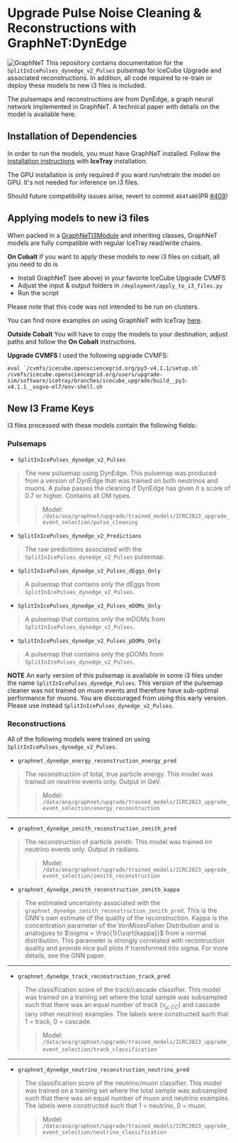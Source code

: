 

#  Upgrade Pulse Noise Cleaning & Reconstructions with GraphNeT:DynEdge 

![GraphNeT](https://github.com/graphnet-team/graphnet/blob/main/assets/identity/graphnet-logo-and-wordmark.png)
This repository contains documentation for the `SplitInIcePulses_dynedge_v2_Pulses` pulsemap for IceCube Upgrade and associated reconstructions. In addition, all code required to re-train or deploy these models to new i3 files is included. 

The pulsemaps and reconstructions are from DynEdge, a graph neural network implemented in GraphNeT. A technical paper with details on the model is available here.

## Installation of Dependencies

 In order to run the models, you must have GraphNeT installed. Follow the [installation instructions](https://github.com/graphnet-team/graphnet#gear--install) with **IceTray** installation. 

The GPU installation is only required if you want run/retrain the model on GPU. It's not needed for inference on i3 files.

Should future compatibility issues arise, revert to commit `464fa86`(PR [#409](https://github.com/graphnet-team/graphnet/pull/409))
  

##  Applying models to new i3 files

  When packed in a [GraphNeTI3Module](https://github.com/graphnet-team/graphnet/blob/e6110080aff504d0e3903d9cee208f28dc09c428/src/graphnet/deployment/i3modules/graphnet_module.py#L29) and inheriting classes, GraphNeT models are fully compatible with regular IceTray read/write chains. 

**On Cobalt**
If you want to apply these models to new i3 files on cobalt, all you need to do is

- Install GraphNeT (see above) in your favorite IceCube Upgrade CVMFS
- Adjust the input & output folders in `/deployment/apply_to_i3_files.py`
- Run the script

Please note that this code was not intended to be run on clusters.

You can find more examples on using GraphNeT with IceTray [here](https://github.com/graphnet-team/graphnet/tree/main/examples/01_icetray).

**Outside Cobalt**
You will have to copy the models to your destination, adjust paths and follow the **On Cobalt** instructions. 

**Upgrade CVMFS**
I used the following upgrade CVMFS:

    eval `/cvmfs/icecube.opensciencegrid.org/py3-v4.1.1/setup.sh`
    /cvmfs/icecube.opensciencegrid.org/users/upgrade-sim/software/icetray/branches/icecube_upgrade/build__py3-v4.1.1__osgvo-el7/env-shell.sh

## New I3 Frame Keys
I3 files processed with these models contain the following fields:


### Pulsemaps
 * `SplitInIcePulses_dynedge_v2_Pulses`
>The new pulsemap using DynEdge. This pulsemap was produced from a version of DynEdge that was trained on both neutrinos and muons. A pulse passes the cleaning if DynEdge has given it a score of 0.7 or higher.  Contains all OM types.
>>Model: `/data/ana/graphnet/upgrade/trained_models/ICRC2023_upgrade_event_selection/pulse_cleaning`
- `SplitInIcePulses_dynedge_v2_Predictions`
>The raw predictions associated with the `SplitInIcePulses_dynedge_v2_Pulses` pulsemap.
 * `SplitInIcePulses_dynedge_v2_Pulses_dEggs_Only`
>A pulsemap that contains only the dEggs from `SplitInIcePulses_dynedge_v2_Pulses`.  
 * `SplitInIcePulses_dynedge_v2_Pulses_mDOMs_Only`
>A pulsemap that contains only the mDOMs from `SplitInIcePulses_dynedge_v2_Pulses`.  
 * `SplitInIcePulses_dynedge_v2_Pulses_pDOMs_Only`
>A pulsemap that contains only the pDOMs from `SplitInIcePulses_dynedge_v2_Pulses`.  

**NOTE**
An early version of this pulsemap is available in some i3 files under the name `SplitInIcePulses_dynedge_Pulses`. This version of the pulsemap cleaner was not trained on muon events and therefore have sub-optimal performance for muons. You are discouraged from using this early version. Please use instead `SplitInIcePulses_dynedge_v2_Pulses`.

### Reconstructions
All of the following models were trained on using `SplitInIcePulses_dynedge_v2_Pulses`.
- `graphnet_dynedge_energy_reconstruction_energy_pred`
> The reconstruction of total, true particle energy. This model was trained on neutrino events only. Output in GeV. 
>>Model: `/data/ana/graphnet/upgrade/trained_models/ICRC2023_upgrade_event_selection/energy_reconstruction`

___
- `graphnet_dynedge_zenith_reconstruction_zenith_pred`
> The reconstruction of particle zenith. This model was trained on neutrino events only. Output in radians.
>>Model: `/data/ana/graphnet/upgrade/trained_models/ICRC2023_upgrade_event_selection/zenith_reconstruction`

- `graphnet_dynedge_zenith_reconstruction_zenith_kappa`
>The estimated uncertainty associated with the `graphnet_dynedge_zenith_reconstruction_zenith_pred`. This is the GNN's own estimate of the quality of the reconstruction. Kappa is the concentration parameter of the VonMisesFisher Distribution and is analogues to $\sigma = \frac{1}{\sqrt{kappa}}$ from a normal distribution. This parameter is strongly correlated with recontruction quality and provide nice pull plots if transformed into sigma. For more details, see the GNN paper.
___
- `graphnet_dynedge_track_reconstruction_track_pred`
> The classification score of the track/cascade classifier. This model was trained on a training set where the total sample was subsampled such that there was an equal number of track ($\nu_{\mu,CC}$) and cascade (any other neutrino) examples. The labels were constructed such that 1 = track, 0 = cascade.
>>Model: `/data/ana/graphnet/upgrade/trained_models/ICRC2023_upgrade_event_selection/track_classification`
`
___
- `graphnet_dynedge_neutrino_reconstruction_neutrino_pred`
> The classification score of the neutrino/muon classifier. This model was trained on a training set where the total sample was subsampled such that there was an equal number of muon and neutrino examples. The labels were constructed such that 1 = neutrino, 0 = muon.
>>Model: `/data/ana/graphnet/upgrade/trained_models/ICRC2023_upgrade_event_selection/neutrino_classification`

